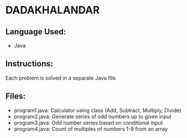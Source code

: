 # DADAKHALANDAR
## Language Used:
- Java

## Instructions:
Each problem is solved in a separate Java file.

## Files:
- program1.java: Calculator using class (Add, Subtract, Multiply, Divide)
- program2.java: Generate series of odd numbers up to given input
- program3.java: Odd number series based on conditional input
- program4.java: Count of multiples of numbers 1-9 from an array
